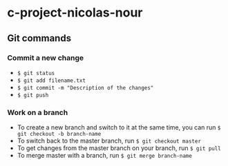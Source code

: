 # c-project-nicolas-nour

## Git commands

### Commit a new change
* `$ git status`
* `$ git add filename.txt`
* `$ git commit -m "Description of the changes"`
* `$ git push`

### Work on a branch
* To create a new branch and switch to it at the same time, you can run `$ git checkout -b branch-name`
* To switch back to the master branch, run `$ git checkout master`
* To get changes from the master branch on your branch, run `$ git pull`
* To merge master with a branch, run `$ git merge branch-name`
